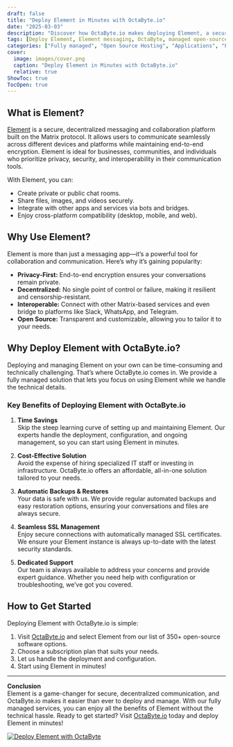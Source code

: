 ```yaml
---
draft: false
title: "Deploy Element in Minutes with OctaByte.io"
date: "2025-03-03"
description: "Discover how OctaByte.io makes deploying Element, a secure and decentralized messaging platform, effortless. Save time, reduce costs, and enjoy fully managed services with automatic backups, SSL management, and expert support."
tags: [Deploy Element, Element messaging, OctaByte, managed open-source software, secure messaging, decentralized communication, managed hosting, automatic backups, SSL management, cost-effective solutions]
categories: ["Fully managed", "Open Source Hosting", "Applications", "Forum Community", "Fediverse", "Element"]
cover:
  image: images/cover.png
  caption: "Deploy Element in Minutes with OctaByte.io"
  relative: true
ShowToc: true
TocOpen: true
---
```



## What is Element?

[Element](https://element.io/) is a secure, decentralized messaging and collaboration platform built on the Matrix protocol. It allows users to communicate seamlessly across different devices and platforms while maintaining end-to-end encryption. Element is ideal for businesses, communities, and individuals who prioritize privacy, security, and interoperability in their communication tools.

With Element, you can:
- Create private or public chat rooms.
- Share files, images, and videos securely.
- Integrate with other apps and services via bots and bridges.
- Enjoy cross-platform compatibility (desktop, mobile, and web).

## Why Use Element?

Element is more than just a messaging app—it’s a powerful tool for collaboration and communication. Here’s why it’s gaining popularity:
- **Privacy-First:** End-to-end encryption ensures your conversations remain private.
- **Decentralized:** No single point of control or failure, making it resilient and censorship-resistant.
- **Interoperable:** Connect with other Matrix-based services and even bridge to platforms like Slack, WhatsApp, and Telegram.
- **Open Source:** Transparent and customizable, allowing you to tailor it to your needs.

## Why Deploy Element with OctaByte.io?

Deploying and managing Element on your own can be time-consuming and technically challenging. That’s where OctaByte.io comes in. We provide a fully managed solution that lets you focus on using Element while we handle the technical details.

### Key Benefits of Deploying Element with OctaByte.io

1. **Time Savings**  
   Skip the steep learning curve of setting up and maintaining Element. Our experts handle the deployment, configuration, and ongoing management, so you can start using Element in minutes.

2. **Cost-Effective Solution**  
   Avoid the expense of hiring specialized IT staff or investing in infrastructure. OctaByte.io offers an affordable, all-in-one solution tailored to your needs.

3. **Automatic Backups & Restores**  
   Your data is safe with us. We provide regular automated backups and easy restoration options, ensuring your conversations and files are always secure.

4. **Seamless SSL Management**  
   Enjoy secure connections with automatically managed SSL certificates. We ensure your Element instance is always up-to-date with the latest security standards.

5. **Dedicated Support**  
   Our team is always available to address your concerns and provide expert guidance. Whether you need help with configuration or troubleshooting, we’ve got you covered.

## How to Get Started

Deploying Element with OctaByte.io is simple:
1. Visit [OctaByte.io](https://octabyte.io) and select Element from our list of 350+ open-source software options.
2. Choose a subscription plan that suits your needs.
3. Let us handle the deployment and configuration.
4. Start using Element in minutes!

---

**Conclusion**  
Element is a game-changer for secure, decentralized communication, and OctaByte.io makes it easier than ever to deploy and manage. With our fully managed services, you can enjoy all the benefits of Element without the technical hassle. Ready to get started? Visit [OctaByte.io](https://octabyte.io) today and deploy Element in minutes!

[![Deploy Element with OctaByte](/images/deploy-on-octabyte.png)](https://octabyte.io/fully-managed-open-source-services/applications/forum-community/element)